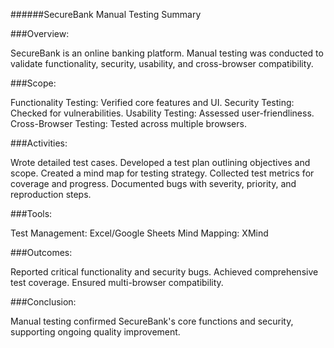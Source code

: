 
######SecureBank Manual Testing Summary

###Overview:

SecureBank is an online banking platform. Manual testing was conducted to validate functionality, security, usability, and cross-browser compatibility.

###Scope:

Functionality Testing: Verified core features and UI.
Security Testing: Checked for vulnerabilities.
Usability Testing: Assessed user-friendliness.
Cross-Browser Testing: Tested across multiple browsers.

###Activities:

Wrote detailed test cases.
Developed a test plan outlining objectives and scope.
Created a mind map for testing strategy.
Collected test metrics for coverage and progress.
Documented bugs with severity, priority, and reproduction steps.

###Tools:

Test Management: Excel/Google Sheets
Mind Mapping: XMind

###Outcomes:

Reported critical functionality and security bugs.
Achieved comprehensive test coverage.
Ensured multi-browser compatibility.

###Conclusion:

Manual testing confirmed SecureBank's core functions and security, supporting ongoing quality improvement.
